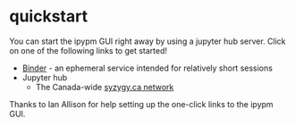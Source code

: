 # quickstart
You can start the ipypm GUI right away by using a jupyter hub server.
Click on one of the following links to get started!

* [Binder](binder/README.md) - an ephemeral service
intended for relatively short sessions
* Jupyter hub
  * The Canada-wide [syzygy.ca network](syzygy/README.md)

Thanks to Ian Allison for help setting up the one-click links to the ipypm GUI.
